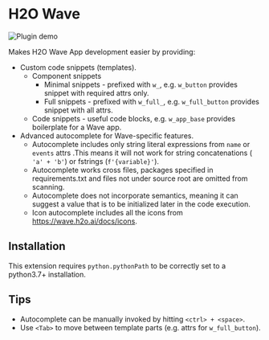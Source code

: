 # H2O Wave

![Plugin demo](https://wave.h2o.ai/img/vscode-extension-preview.gif)

Makes H2O Wave App development easier by providing:

* Custom code snippets (templates).
  * Component snippets
    * Minimal snippets - prefixed with `w_`, e.g. `w_button` provides snippet with required attrs only.
    * Full snippets - prefixed with `w_full_`, e.g. `w_full_button` provides snippet with all attrs.
  * Code snippets - useful code blocks, e.g. `w_app_base` provides boilerplate for a Wave app.
* Advanced autocomplete for Wave-specific features.
  * Autocomplete includes only string literal expressions from `name` or `events` attrs .This means it will not work for string concatenations ( `'a' + 'b'`) or fstrings (`f'{variable}'`).
  * Autocomplete works cross files, packages specified in requirements.txt and files not under source root are omitted
from scanning.
  * Autocomplete does not incorporate semantics, meaning it can suggest a value that is to be initialized
later in the code execution.
  * Icon autocomplete includes all the icons from <https://wave.h2o.ai/docs/icons>.

## Installation

This extension requires `python.pythonPath` to be correctly set to a python3.7+ installation.

## Tips

* Autocomplete can be manually invoked by hitting `<ctrl> + <space>`.
* Use `<Tab>` to move between template parts (e.g. attrs for `w_full_button`).
